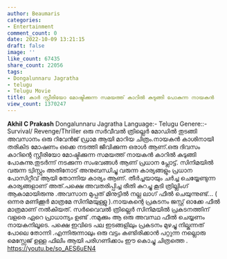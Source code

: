 ```yaml
---
author: Beaumaris
categories:
- Entertainment
comment_count: 0
date: 2022-10-09 13:21:15
draft: false
image: ''
like_count: 67435
share_count: 22056
tags:
- Dongalunnaru Jagratha
- telugu
- Telugu Movie
title: കാർ സ്റ്റീരിയോ മോഷ്ടിക്കുന്ന സമയത്ത് കാറിൽ കുടുങ്ങി പോകുന്ന നായകൻ
view_count: 1370247
---
```


**Akhil C Prakash** Dongalunnaru Jagratha Language:- Telugu Genere::- Survival/ Revenge/Thriller ഒരു സർവീവൽ ത്രില്ലെർ മോഡിൽ തുടങ്ങി അവസാനം ഒരു റിവേൻജ് ഡ്രാമ ആയി മാറിയ ചിത്രം.നായകൻ കാശിനായി തരികിട മോഷണം ഒക്കെ നടത്തി ജീവിക്കുന്ന ഒരാൾ ആണ്.ഒരു ദിവസം കാറിന്റെ സ്റ്റീരിയോ മോഷ്ടിക്കുന്ന സമയത്ത് നായകൻ കാറിൽ കുടുങ്ങി പോകുന്നു.തുടർന്ന് നടക്കുന്ന സംഭവങ്ങൾ ആണ് പ്രധാന പ്ലോട്ട്. സിനിമയിൽ വരുന്ന ട്വിസ്റ്റും അതിനോട് അനുബന്ധിച്ചു വരുന്ന കാര്യങ്ങളും പ്രധാന പോസിറ്റീവ് ആയി തോന്നിയ കാര്യം ആണ്. തീർച്ചയായും ചർച്ച ചെയ്യേണ്ടുന്ന കാര്യങ്ങളാണ് അത്.പക്ഷെ അവതരിപ്പിച്ച രീതി കുറച്ചു കൂടി ത്രില്ലിംഗ് ആകാമായിരുന്നു .അവസാന മുപ്പത് മിനുട്ടിൽ നല്ല ലാഗ് ഫീൽ ചെയുന്നുണ്ട്... ( ഒന്നര മണിക്കൂർ മാത്രമേ സിനിമയുള്ളു ).നായകന്റെ പ്രകടനം ജസ്റ്റ് ഓക്കേ ഫീൽ മാത്രമാണ് നൽകിയത്. സർവൈവൽ ത്രില്ലെർ സിനിമയിൽ പ്രകടനത്തിന് വളരെ ഏറെ പ്രാധാന്യം ഉണ്ട് .നമുക്കും ആ ഒരു അവസ്ഥ ഫീൽ ചെയ്യണം നായകനിലൂടെ. പക്ഷെ ഇവിടെ പല ഇടങ്ങളിലും പ്രകടനം മുഴച്ചു നില്കുന്നത് പോലെ തോന്നി .എന്നിരുന്നാലും ഒരു വട്ടം കണ്ടിരിക്കാൻ പറ്റുന്ന നല്ലൊരു മെസ്സേജ് ഉള്ള ഫിലിം ആയി പരിഗണിക്കാം ഈ കൊച്ചു ചിത്രത്തെ . https://youtu.be/so_AES6uEN4